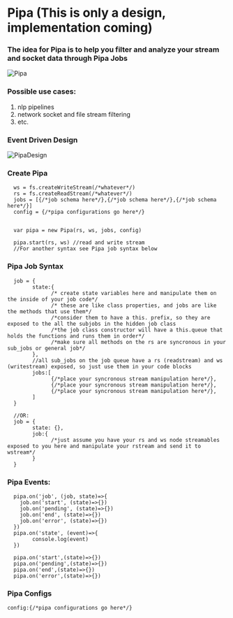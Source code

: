 # Pipa (This is only a design, implementation coming)

### The idea for Pipa is to help you filter and analyze your stream and socket data through Pipa Jobs

![Pipa](https://user-images.githubusercontent.com/107733608/176090657-2232998e-67d9-47bc-afdd-0328bfb43868.jpg)

### Possible use cases:
1. nlp pipelines
2. network socket and file stream filtering
3. etc.
### Event Driven Design
![PipaDesign](https://user-images.githubusercontent.com/107733608/176090627-ea11de3a-524f-4c9b-85c9-3948500495d6.jpg)


### Create Pipa
      ws = fs.createWriteStream(/*whatever*/)
      rs = fs.createReadStream(/*whatever*/)
      jobs = [{/*job schema here*/},{/*job schema here*/},{/*job schema here*/}]
      config = {/*pipa configurations go here*/}
      
      
      var pipa = new Pipa(rs, ws, jobs, config)

      pipa.start(rs, ws) //read and write stream
      //For another syntax see Pipa job syntax below
      
### Pipa Job Syntax
      job = {
            state:{
                  /* create state variables here and manipulate them on the inside of your job code*/
                  /* these are like class properties, and jobs are like the methods that use them*/
                  /*consider them to have a this. prefix, so they are exposed to the all the subjobs in the hidden job class
                  /*the job class constructor will have a this.queue that holds the functions and runs them in order*/
                  /*make sure all methods on the rs are syncronous in your sub_jobs or general job*/
            },
            //all sub_jobs on the job queue have a rs (readstream) and ws (writestream) exposed, so just use them in your code blocks
            jobs:[
                  {/*place your syncronous stream manipulation here*/},
                  {/*place your syncronous stream manipulation here*/},
                  {/*place your syncronous stream manipulation here*/},
            ]
      }
      
      //OR:
      job = {
            state: {},
            job:{
                  /*just assume you have your rs and ws node streamables exposed to you here and manipulate your rstream and send it to wstream*/
            }
      }

### Pipa Events:
      pipa.on('job', (job, state)=>{
        job.on('start', (state)=>{})
        job.on('pending', (state)=>{})
        job.on('end', (state)=>{})
        job.on('error', (state)=>{})
      })
      pipa.on('state', (event)=>{
            console.log(event)
      })

      pipa.on('start',(state)=>{})
      pipa.on('pending',(state)=>{})
      pipa.on('end',(state)=>{})
      pipa.on('error',(state)=>{})

### Pipa Configs
    config:{/*pipa configurations go here*/}
